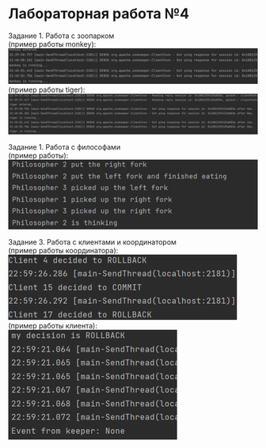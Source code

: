 <h1> Лабораторная работа №4</h1>  

Задание 1. Работа с зоопарком  
(пример работы monkey):         ![](https://github.com/macsonproger/BigData/blob/main/lr_4/лаб4/tests/monkey.jpg)  
(пример работы tiger):         ![](https://github.com/macsonproger/BigData/blob/main/lr_4/лаб4/tests/tigers.jpg) 

Задание 1. Работа с философами  
(пример работы):  
![](https://github.com/macsonproger/BigData/blob/main/lr_4/лаб4/tests/philosophers.jpg)  

Задание 3. Работа с клиентами и координатором  
(пример работы координатора):  
![](https://github.com/macsonproger/BigData/blob/main/lr_4/лаб4/tests/coordinator.jpg)  
(пример работы клиента):  
![](https://github.com/macsonproger/BigData/blob/main/lr_4/лаб4/tests/client.jpg) 
